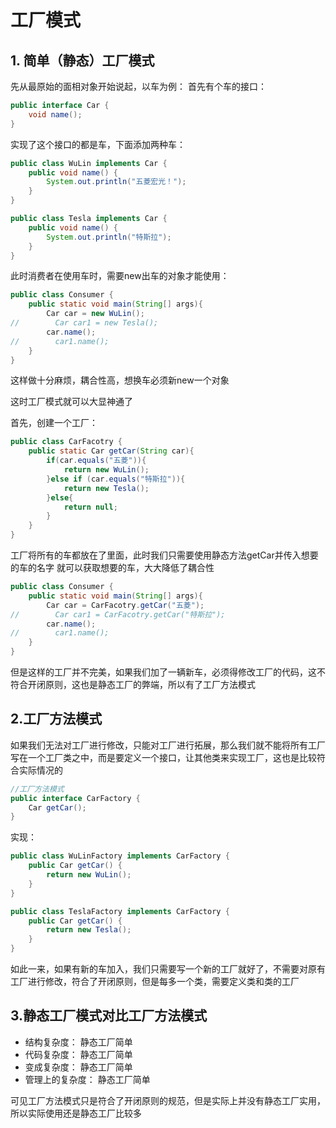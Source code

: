 # 工厂模式


## 1. 简单（静态）工厂模式
先从最原始的面相对象开始说起，以车为例：
首先有个车的接口：
```java
public interface Car {
    void name();
}
```
实现了这个接口的都是车，下面添加两种车：
```java
public class WuLin implements Car {
    public void name() {
        System.out.println("五菱宏光！");
    }
}

public class Tesla implements Car {
    public void name() {
        System.out.println("特斯拉");
    }
}
```
此时消费者在使用车时，需要new出车的对象才能使用：
```java
public class Consumer {
    public static void main(String[] args){
        Car car = new WuLin();
//        Car car1 = new Tesla();
        car.name();
//        car1.name();
    }
}
```
这样做十分麻烦，耦合性高，想换车必须新new一个对象

这时工厂模式就可以大显神通了

首先，创建一个工厂：
```java
public class CarFacotry {
    public static Car getCar(String car){
        if(car.equals("五菱")){
            return new WuLin();
        }else if (car.equals("特斯拉")){
            return new Tesla();
        }else{
            return null;
        }
    }
}
```
工厂将所有的车都放在了里面，此时我们只需要使用静态方法getCar并传入想要的车的名字
就可以获取想要的车，大大降低了耦合性
```java
public class Consumer {
    public static void main(String[] args){
        Car car = CarFacotry.getCar("五菱");
//        Car car1 = CarFacotry.getCar("特斯拉");
        car.name();
//        car1.name();
    }
}
```
但是这样的工厂并不完美，如果我们加了一辆新车，必须得修改工厂的代码，这不符合开闭原则，这也是静态工厂的弊端，所以有了工厂方法模式

## 2.工厂方法模式
如果我们无法对工厂进行修改，只能对工厂进行拓展，那么我们就不能将所有工厂写在一个工厂类之中，而是要定义一个接口，让其他类来实现工厂，这也是比较符合实际情况的
```java
//工厂方法模式
public interface CarFactory {
    Car getCar();
}
```
实现：
```java
public class WuLinFactory implements CarFactory {
    public Car getCar() {
        return new WuLin();
    }
}

public class TeslaFactory implements CarFactory {
    public Car getCar() {
        return new Tesla();
    }
}

```
如此一来，如果有新的车加入，我们只需要写一个新的工厂就好了，不需要对原有工厂进行修改，符合了开闭原则，但是每多一个类，需要定义类和类的工厂

## 3.静态工厂模式对比工厂方法模式

- 结构复杂度： 静态工厂简单
- 代码复杂度： 静态工厂简单
- 变成复杂度： 静态工厂简单
- 管理上的复杂度： 静态工厂简单

可见工厂方法模式只是符合了开闭原则的规范，但是实际上并没有静态工厂实用，所以实际使用还是静态工厂比较多
